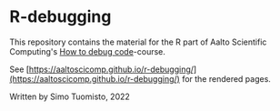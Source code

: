 # R-debugging

This repository contains the material for the R part of Aalto Scientific Computing's
[How to debug code](https://hackmd.io/@AaltoSciComp/Debug2022)-course.

See [https://aaltoscicomp.github.io/r-debugging/](https://aaltoscicomp.github.io/r-debugging/)
for the rendered pages.

Written by Simo Tuomisto, 2022
